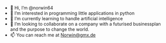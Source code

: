 - 👋 Hi, I’m @norwin64
- 👀 I’m interested in programming little applications in python
- 🌱 I’m currently learning to handle artificial intelligence
- 💞️ I’m looking to collaborate on a company with a futurised businessplan and the purpose to change the world.
- 📫 You can reach me at Norwin@gmx.de

<!---
norwin64/norwin64 is a ✨ special ✨ repository because its `README.md` (this file) appears on your GitHub profile.
You can click the Preview link to take a look at your changes.
--->
